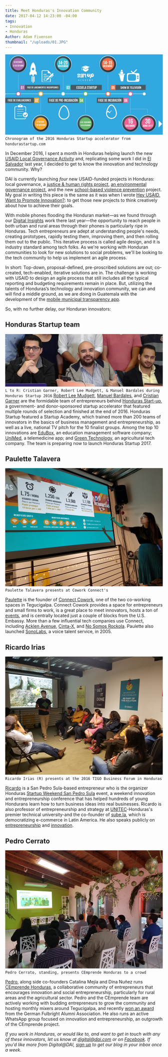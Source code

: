```yaml
---
title: Meet Honduras's Innovation Community
date: 2017-04-12 14:23:00 -04:00
tags:
- Innovation
- Honduras
Author: Adam Fivenson
thumbnail: "/uploads/01.JPG"
---
```


![01.JPG](/uploads/01.JPG)
`Chronogram of the 2016 Honduras Startup accelerator from hondurastartup.com`

In December 2016, I spent a month in Honduras helping launch the new [USAID Local Governance Activity](https://www.dai.com/our-work/projects/honduras-local-governance-activity-hlg) and, replicating some work I did in [El Salvador](https://dai-global-digital.com/innovation-and-entrepreneurship-in-el-salvador.html) last year, I decided to get to know the innovation and technology community. Why?

DAI is currently launching *four* new USAID-funded projects in Honduras: local governance, a [justice & human rights project](https://www.dai.com/our-work/projects/honduras-justice-human-rights-and-security-strengthening-activity-jhrss), [an environmental governance project](https://www.dai.com/our-work/projects/honduras-ProParque-GEMA), and the new [school-based violence prevention](https://www.dai.com/our-work/projects/honduras-school-based-violence-prevention-activity-sbvpa) project. My goal in writing this piece is the same as it was when I wrote [Hey USAID, Want to Promote Innovation?](https://dai-global-digital.com/hey-usaid-want-to-promote-innovation.html): to get those new projects to think creatively about how to achieve their goals.

<!--more-->

With mobile phones flooding the Honduran market—as we found through our [Digital Insights](https://dai-global-digital.com/honduras-digital-insights.html) work there last year—the opportunity to reach people in both urban and rural areas through their phones is particularly ripe in Honduras. Tech entrepreneurs are adept at understanding people's needs, creating prototypes, rapidly testing them, improving them, and then rolling them out to the public. This iterative process is called agile design, and it is industry standard among tech folks. As we're working with Honduran communities to look for new solutions to social problems, we'll be looking to the tech community to help us implement an agile process.

In short: Top-down, proposal-defined, pre-proscribed solutions are out; co-created, tech-enabled, iterative solutions are in. The challenge is working with USAID to design an agile process that still includes all the typical reporting and budgeting requirements remain in place. But, utilizing the talents of Honduras’s technology and innovation community, we can and will find a middle ground, as we are doing in Guatemala with the development of the [mobile municipal transparency app](https://dai-global-digital.com/citizen-centered-design-guatemala.html).

So, with no further delay, our Honduran innovators:

## Honduras Startup team

![three.jpg](/uploads/three.jpg)
`L to R: Cristian Garner, Robert Lee Mudgett, & Manuel Bardales during Honduras Startup 2016`
[Robert Lee Mudgett](https://www.linkedin.com/in/rmudgett/), [Manuel Bardales](https://www.linkedin.com/in/manuel-bardales-035b1745/), and [Cristian Garner](https://www.linkedin.com/in/crisgarner/) are the formidable team of entrepreneurs behind [Honduras Start-up](http://hondurastartup.com/), a government- and donor-sponsored startup accelerator that featured multiple rounds of selection and finished at the end of 2016. Honduras Startup featured a Startup Academy, which trained more than 200 teams of innovators in the basics of business management and entrepreneurship, as well as a live, national TV pitch for the 10 finalist groups. Among the top 10 innovations are [EduBox](http://edu.boxhn.com/), an education management software company; [UniMed](https://www.facebook.com/unimedhn/), a telemedicine app; and [Green Technology](http://greentechnologyhn.com/site/), an agricultural tech company. The team is preparing now to launch Honduras Startup 2017.

## Paulette Talavera

![02.jpg](/uploads/02.jpg)
`Paulette Talavera presents at Cowork Connect's`

[Paulette](https://www.linkedin.com/in/paulette-talavera-8ab06a10/) is the founder of [Connect Cowork](https://www.facebook.com/ConnectCowork/), one of the two co-working spaces in Tegucigalpa. Connect Cowork provides a space for entrepreneurs and small firms to work, is a great place to meet innovators, hosts a ton of [events](https://www.facebook.com/pg/ConnectCowork/events/?ref=page_internal), and is centrally located just a couple of blocks from the U.S. Embassy. More than a few influential tech companies use Connect, including [Acklen Avenue](http://acklenavenue.com/), [Cinta-X](https://www.cinta-x.net/), and [No Somos Rockola](https://www.facebook.com/nosomosrockola/). Paulette also launched [SonoLabs](https://www.facebook.com/sonolabs/), a voice talent service, in 2005.

## Ricardo Irias

![03.jpg](/uploads/03.jpg)
`Ricardo Irias (R) presents at the 2016 TIGO Business Forum in Honduras`

[Ricardo](https://www.linkedin.com/in/ricardo-irias-86602311/) is a San Pedro Sula-based entrepreneur who is the organizer Honduras [Startup Weekend San Pedro Sula](https://www.facebook.com/SWSanPedroSula/) event, a weekend innovation and entrepreneurship conference that has helped hundreds of young Hondurans learn how to turn business ideas into real businesses. Ricardo is also professor of entrepreneurship and strategy at [UNITEC](http://www.unitec.edu/)-Honduras's premier technical university-and the co-founder of [sube.la](https://www.facebook.com/subelatam/), which is democratizing e-commerce in Latin America. He also speaks publicly on [entrepreneurship](https://www.linkedin.com/pulse/mi-charla-tedx-en-unitec-agrega-esto-tu-lista-my-talk-ricardo-irias) and [innovation](https://www.facebook.com/events/1660537300638878/permalink/1669352466424028/).

## Pedro Cerrato

![04b.jpg](/uploads/04b.jpg)
`Pedro Cerrato, standing, presents CEmprende Honduras to a crowd`

[Pedro](https://www.linkedin.com/in/pedromarcialcerrato/), along side co-founders Catalina Mejía and Dina Nuñez runs [CEmprende Honduras](https://www.facebook.com/cemprendehn/), a collaborative community of entrepreneurs that encourages innovation and social entrepreneurship, particularly for rural areas and the agricultural sector. Pedro and the CEmprende team are actively working with budding entrepreneurs to grow the community and hosting monthly mixers around Tegucigalpa, and recently [won an award](https://www.fulbright-alumni.de/what-we-do/mulertaward/mulert-award-2017.html) from the German Fulbright Alumni Association. He also runs an active WhatsApp group focused on innovation and entrepreneurship, an outgrowth of the CEmprende project.

*If you work in Honduras, or would like to, and want to get in touch with any of these innovators, let us know at digital@dai.com or on [Facebook](http://www.facebook.com/DAIGlobal). If you'd like more from Digital@DAI, [sign up](https://confirmsubscription.com/h/r/066AFBA15492935C) to get our blog in your inbox once a week.*